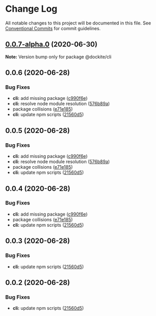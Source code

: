 # Change Log

All notable changes to this project will be documented in this file.
See [Conventional Commits](https://conventionalcommits.org) for commit guidelines.

## [0.0.7-alpha.0](https://github.com/dockite/dockite/compare/@dockite/cli@0.0.6...@dockite/cli@0.0.7-alpha.0) (2020-06-30)

**Note:** Version bump only for package @dockite/cli





## 0.0.6 (2020-06-28)


### Bug Fixes

* **cli:** add missing package ([c990f6e](https://github.com/dockite/dockite/commit/c990f6e385529d14c99339e256ca86f5f61a6a20))
* **cli:** resolve node module resolution ([576b89a](https://github.com/dockite/dockite/commit/576b89aea7a519c942c089fad9e2a296cef97200))
* package collisions ([e71e185](https://github.com/dockite/dockite/commit/e71e185e225708841102247b6ec7dd794252cad8))
* **cli:** update npm scripts ([21560d5](https://github.com/dockite/dockite/commit/21560d55b5ef8d9fbd5a971a2f0278e88a95cc16))





## 0.0.5 (2020-06-28)


### Bug Fixes

* **cli:** add missing package ([c990f6e](https://github.com/dockite/dockite/commit/c990f6e385529d14c99339e256ca86f5f61a6a20))
* **cli:** resolve node module resolution ([576b89a](https://github.com/dockite/dockite/commit/576b89aea7a519c942c089fad9e2a296cef97200))
* package collisions ([e71e185](https://github.com/dockite/dockite/commit/e71e185e225708841102247b6ec7dd794252cad8))
* **cli:** update npm scripts ([21560d5](https://github.com/dockite/dockite/commit/21560d55b5ef8d9fbd5a971a2f0278e88a95cc16))





## 0.0.4 (2020-06-28)


### Bug Fixes

* **cli:** add missing package ([c990f6e](https://github.com/dockite/dockite/commit/c990f6e385529d14c99339e256ca86f5f61a6a20))
* package collisions ([e71e185](https://github.com/dockite/dockite/commit/e71e185e225708841102247b6ec7dd794252cad8))
* **cli:** update npm scripts ([21560d5](https://github.com/dockite/dockite/commit/21560d55b5ef8d9fbd5a971a2f0278e88a95cc16))





## 0.0.3 (2020-06-28)


### Bug Fixes

* **cli:** update npm scripts ([21560d5](https://github.com/dockite/dockite/commit/21560d55b5ef8d9fbd5a971a2f0278e88a95cc16))





## 0.0.2 (2020-06-28)


### Bug Fixes

* **cli:** update npm scripts ([21560d5](https://github.com/dockite/dockite/commit/21560d55b5ef8d9fbd5a971a2f0278e88a95cc16))
